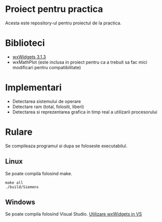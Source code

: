 # Proiect pentru practica
Acesta este repository-ul pentru proiectul de la practica.

# Biblioteci
* [wxWidgets 3.1.3](https://www.wxwidgets.org/downloads/)
* wxMathPlot (este inclusa in proiect pentru ca a trebuit sa fac mici modificari pentru compatibilitate)

# Implementari
* Detectarea sistemului de operare
* Detectare ram (total, folositi, liberi)
* Detectarea si reprezentarea grafica in timp real a utilizarii procesorului

# Rulare
Se compileaza programul si dupa se foloseste executabilul.
## Linux
Se poate compila folosind make.

```
make all
./build/Siemens
```

## Windows
Se poate compila folosind Visual Studio. [Utilizare wxWidgets in VS](https://www.youtube.com/watch?v=sRhoZcNpMb4)
